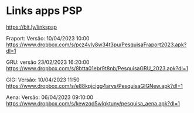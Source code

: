 # Links apps PSP
https://bit.ly/linkspsp

Fraport: Versão: 10/04/2023 10:00
https://www.dropbox.com/s/pcz4vly8w34t3pu/PesquisaFraport2023.apk?dl=1
 
GRU: versão 23/02/2023  16:20:00
https://www.dropbox.com/s/8btta01ebr9t8nb/PesquisaGRU_2023.apk?dl=1
 
GIG: Versão: 10/04/2023 11:50
https://www.dropbox.com/s/e88kpjcigg4arvs/PesquisaGIGNew.apk?dl=1

Aena: Versão: 06/04/2023  09:10:00
https://www.dropbox.com/s/kewzqd5wlqktuny/pesquisa_aena.apk?dl=1


















 




